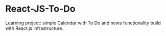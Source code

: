 # React-JS-To-Do

Learning project: simple Calendar with To Do and news functionality build with React.js infrastructure.
